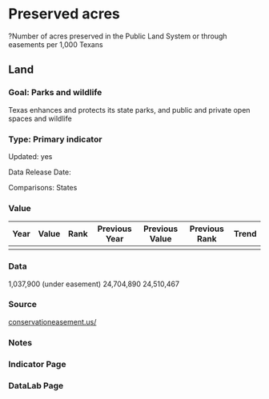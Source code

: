 # Preserved acres
?Number of acres preserved in the Public Land System or through easements per 1,000 Texans
## Land
### Goal: Parks and wildlife
Texas enhances and protects its state parks, and public and private open spaces and wildlife
### Type: Primary indicator
Updated: yes
Data Release Date: 

Comparisons: States

### Value

| Year      |  Value      | Rank        | Previous Year | Previous Value | Previous Rank | Trend | 
| ----------- | ----------- | ----------- | ----------- | ----------- | ----------- | -----------|
|             |             |             |             |             |             |            | 

### Data

1,037,900 (under easement)
24,704,890
24,510,467

### Source

[conservationeasement.us/](https://www.conservationeasement.us/state-profiles/)

### Notes


### Indicator Page


### DataLab Page